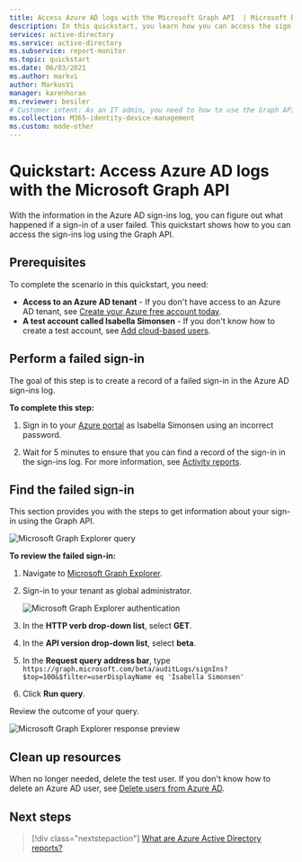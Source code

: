 ```yaml
---
title: Access Azure AD logs with the Microsoft Graph API  | Microsoft Docs
description: In this quickstart, you learn how you can access the sign-ins log using the Graph API.
services: active-directory
ms.service: active-directory
ms.subservice: report-monitor
ms.topic: quickstart
ms.date: 06/03/2021
ms.author: markvi
author: MarkusVi
manager: karenhoran
ms.reviewer: besiler
# Customer intent: As an IT admin, you need to how to use the Graph API to access the log files so that you can fix issues.
ms.collection: M365-identity-device-management
ms.custom: mode-other
---
```

# Quickstart: Access Azure AD logs with the Microsoft Graph API 

With the information in the Azure AD sign-ins log, you can figure out what happened if a sign-in of a user failed. This quickstart shows how to you can access the sign-ins log using the Graph API.


## Prerequisites

To complete the scenario in this quickstart, you need:

- **Access to an Azure AD tenant** - If you don't have access to an Azure AD tenant, see [Create your Azure free account today](https://azure.microsoft.com/free/?WT.mc_id=A261C142F). 
- **A test account called Isabella Simonsen** - If you don't know how to create a test account, see [Add cloud-based users](../fundamentals/add-users-azure-active-directory.md#add-a-new-user).


## Perform a failed sign-in

The goal of this step is to create a record of a failed sign-in in the Azure AD sign-ins log.

**To complete this step:**

1. Sign in to your [Azure portal](https://portal.azure.com/) as Isabella Simonsen using an incorrect password.

2. Wait for 5 minutes to ensure that you can find a record of the sign-in in the sign-ins log. For more information, see [Activity reports](reference-reports-latencies.md#activity-reports).



## Find the failed sign-in

This section provides you with the steps to get information about your sign-in using the Graph API.

 ![Microsoft Graph Explorer query](./media/quickstart-access-log-with-graph-api/graph-explorer-query.png)   

**To review the failed sign-in:**

1. Navigate to [Microsoft Graph Explorer](https://developer.microsoft.com/en-us/graph/graph-explorer).

2. Sign-in to your tenant as global administrator.

    ![Microsoft Graph Explorer authentication](./media/quickstart-access-log-with-graph-api/graph-explorer-authentication.png)   

3. In the **HTTP verb drop-down list**, select **GET**.

4. In the **API version drop-down list**, select **beta**.

5. In the **Request query address bar**, type `https://graph.microsoft.com/beta/auditLogs/signIns?$top=100&$filter=userDisplayName eq 'Isabella Simonsen'`
 
6. Click **Run query**.

Review the outcome of your query.

 ![Microsoft Graph Explorer response preview](./media/quickstart-access-log-with-graph-api/response-preview.png)   


## Clean up resources

When no longer needed, delete the test user. If you don't know how to delete an Azure AD user, see [Delete users from Azure AD](../fundamentals/add-users-azure-active-directory.md#delete-a-user).

## Next steps

> [!div class="nextstepaction"]
> [What are Azure Active Directory reports?](overview-reports.md)
